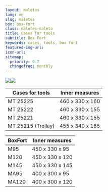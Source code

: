 ```yaml
---
layout: maletes
lang: en
slug: maletes
box: box-fort
class: maletes-maleta
title: Cases for tools
subtitle: Box Fort
keywords: cases, tools, box fort
featured-img-url:
icon-url: 
sitemap:
  priority: 0.7
  changefreq: monthly
---
```


<p class="text-center"><img src="{{ site.base_url }}/assets/img/01-thumbnail-box-fort-maletes-d-eines-box-fort-boxmt-25225.jpg"><img src="{{ site.base_url }}/assets/img/01-thumbnail-box-fort-maletes-d-eines-box-fort-M145-d-ab.jpg"></p>

Cases for tools|Inner measures
--- | ---
MT 25225|460 x 330 x 160
MT 25222|460 x 330 x 155
MT 25221|460 x 330 x 155
MT 25215 (Trolley)|455 x 340 x 185

BoxFort|Inner measures
--- | ---
M95|450 x 330 x 95
M120|450 x 330 x 120
M145|450 x 330 x 145
MA95|400 x 300 x 95
MA120|400 x 300 x 120